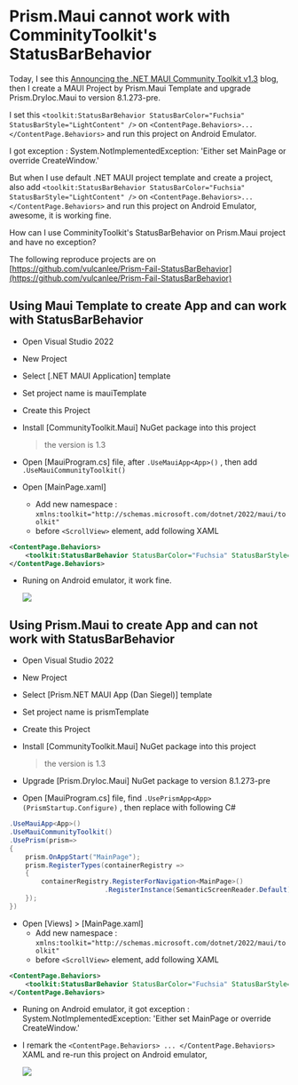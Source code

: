 # Prism.Maui cannot work with ComminityToolkit's StatusBarBehavior

Today, I see this [Announcing the .NET MAUI Community Toolkit v1.3](https://devblogs.microsoft.com/dotnet/announcing-the-dotnet-maui-community-toolkit-v13/) blog, then I create a MAUI Project by Prism.Maui Template and upgrade Prism.DryIoc.Maui to version 8.1.273-pre.

I set this `<toolkit:StatusBarBehavior StatusBarColor="Fuchsia" StatusBarStyle="LightContent" />` on `<ContentPage.Behaviors>...</ContentPage.Behaviors>` and run this project on Android Emulator.

I got exception : System.NotImplementedException: 'Either set MainPage or override CreateWindow.'

But when I use default .NET MAUI project template and create a project, also add `<toolkit:StatusBarBehavior StatusBarColor="Fuchsia" StatusBarStyle="LightContent" />` on `<ContentPage.Behaviors>...</ContentPage.Behaviors>` and run this project on Android Emulator, awesome, it is working fine.

How can I use ComminityToolkit's StatusBarBehavior on Prism.Maui project and have no exception? 

The following reproduce projects are on [https://github.com/vulcanlee/Prism-Fail-StatusBarBehavior](https://github.com/vulcanlee/Prism-Fail-StatusBarBehavior)

## Using Maui Template to create App and can work with StatusBarBehavior

* Open Visual Studio 2022
* New Project
* Select [.NET MAUI Application] template
* Set project name is mauiTemplate
* Create this Project
* Install [CommunityToolkit.Maui] NuGet package into this project

  > the version is 1.3
* Open [MauiProgram.cs] file, after `.UseMauiApp<App>()` , then add `.UseMauiCommunityToolkit()`
* Open [MainPage.xaml] 
  * Add new namespace : `xmlns:toolkit="http://schemas.microsoft.com/dotnet/2022/maui/toolkit"`
  * before `<ScrollView>` element, add following XAML

```XML
<ContentPage.Behaviors>
    <toolkit:StatusBarBehavior StatusBarColor="Fuchsia" StatusBarStyle="LightContent" />
</ContentPage.Behaviors>
```

* Runing on Android emulator, it work fine.

  ![](Maui%20Template%20working%20fine.png)

## Using Prism.Maui to create App and can not work with StatusBarBehavior

* Open Visual Studio 2022
* New Project
* Select [Prism.NET MAUI App (Dan Siegel)] template
* Set project name is prismTemplate
* Create this Project
* Install [CommunityToolkit.Maui] NuGet package into this project

  > the version is 1.3
* Upgrade [Prism.DryIoc.Maui] NuGet package to version 8.1.273-pre
* Open [MauiProgram.cs] file, find `.UsePrismApp<App>(PrismStartup.Configure)` , then replace with following C# 

```csharp
.UseMauiApp<App>()
.UseMauiCommunityToolkit()
.UsePrism(prism=>
{
    prism.OnAppStart("MainPage");
    prism.RegisterTypes(containerRegistry =>
    {
        containerRegistry.RegisterForNavigation<MainPage>()
                        .RegisterInstance(SemanticScreenReader.Default);
    });
})
```

* Open [Views] > [MainPage.xaml] 
  * Add new namespace : `xmlns:toolkit="http://schemas.microsoft.com/dotnet/2022/maui/toolkit"`
  * before `<ScrollView>` element, add following XAML

```XML
<ContentPage.Behaviors>
    <toolkit:StatusBarBehavior StatusBarColor="Fuchsia" StatusBarStyle="LightContent" />
</ContentPage.Behaviors>
```

* Runing on Android emulator, it got exception : System.NotImplementedException: 'Either set MainPage or override CreateWindow.'

* I remark the `<ContentPage.Behaviors> ... </ContentPage.Behaviors>` XAML and re-run this project on Android emulator,

  ![](Prism%20Template.png)

